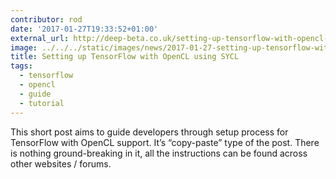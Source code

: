 ```yaml
---
contributor: rod
date: '2017-01-27T19:33:52+01:00'
external_url: http://deep-beta.co.uk/setting-up-tensorflow-with-opencl-using-sycl/
image: ../../../static/images/news/2017-01-27-setting-up-tensorflow-with-opencl-using-sycl.webp
title: Setting up TensorFlow with OpenCL using SYCL
tags:
  - tensorflow
  - opencl
  - guide
  - tutorial
---
```


This short post aims to guide developers through setup process for TensorFlow with OpenCL support. It’s “copy-paste”
type of the post. There is nothing ground-breaking in it, all the instructions can be found across other websites /
forums.
